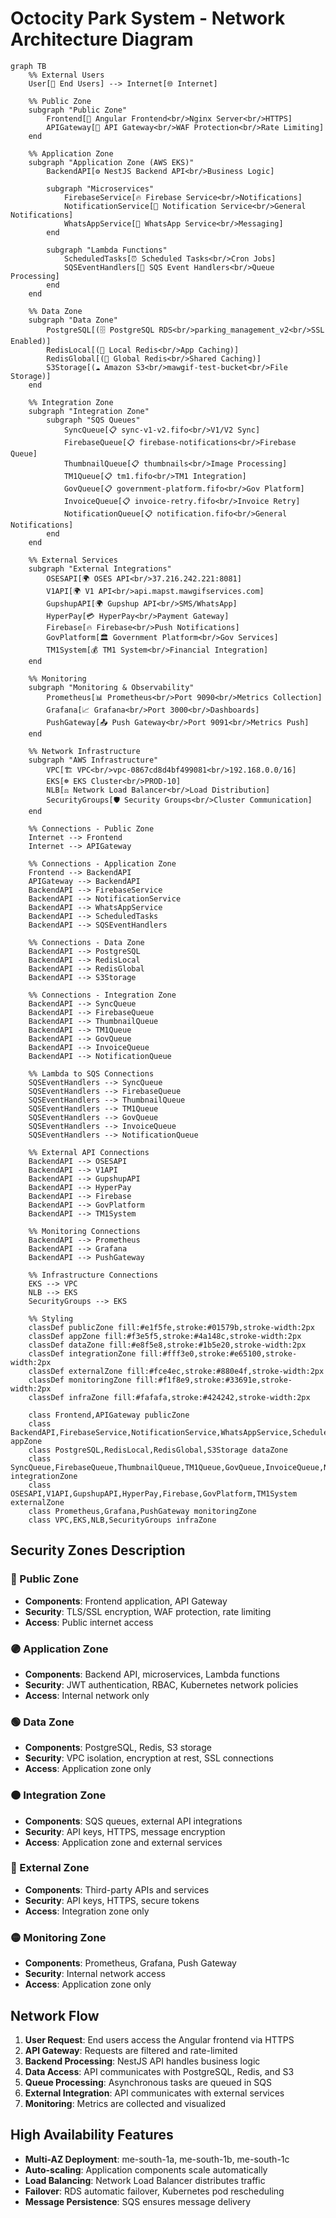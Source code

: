 # Octocity Park System - Network Architecture Diagram

```mermaid
graph TB
    %% External Users
    User[👤 End Users] --> Internet[🌐 Internet]
    
    %% Public Zone
    subgraph "Public Zone"
        Frontend[🎨 Angular Frontend<br/>Nginx Server<br/>HTTPS]
        APIGateway[🚪 API Gateway<br/>WAF Protection<br/>Rate Limiting]
    end
    
    %% Application Zone
    subgraph "Application Zone (AWS EKS)"
        BackendAPI[⚙️ NestJS Backend API<br/>Business Logic]
        
        subgraph "Microservices"
            FirebaseService[🔥 Firebase Service<br/>Notifications]
            NotificationService[📢 Notification Service<br/>General Notifications]
            WhatsAppService[💬 WhatsApp Service<br/>Messaging]
        end
        
        subgraph "Lambda Functions"
            ScheduledTasks[⏰ Scheduled Tasks<br/>Cron Jobs]
            SQSEventHandlers[🔄 SQS Event Handlers<br/>Queue Processing]
        end
    end
    
    %% Data Zone
    subgraph "Data Zone"
        PostgreSQL[(🗄️ PostgreSQL RDS<br/>parking_management_v2<br/>SSL Enabled)]
        RedisLocal[(🔴 Local Redis<br/>App Caching)]
        RedisGlobal[(🔴 Global Redis<br/>Shared Caching)]
        S3Storage[(☁️ Amazon S3<br/>mawgif-test-bucket<br/>File Storage)]
    end
    
    %% Integration Zone
    subgraph "Integration Zone"
        subgraph "SQS Queues"
            SyncQueue[📋 sync-v1-v2.fifo<br/>V1/V2 Sync]
            FirebaseQueue[📋 firebase-notifications<br/>Firebase Queue]
            ThumbnailQueue[📋 thumbnails<br/>Image Processing]
            TM1Queue[📋 tm1.fifo<br/>TM1 Integration]
            GovQueue[📋 government-platform.fifo<br/>Gov Platform]
            InvoiceQueue[📋 invoice-retry.fifo<br/>Invoice Retry]
            NotificationQueue[📋 notification.fifo<br/>General Notifications]
        end
    end
    
    %% External Services
    subgraph "External Integrations"
        OSESAPI[🌍 OSES API<br/>37.216.242.221:8081]
        V1API[🌍 V1 API<br/>api.mapst.mawgifservices.com]
        GupshupAPI[🌍 Gupshup API<br/>SMS/WhatsApp]
        HyperPay[💳 HyperPay<br/>Payment Gateway]
        Firebase[🔥 Firebase<br/>Push Notifications]
        GovPlatform[🏛️ Government Platform<br/>Gov Services]
        TM1System[💰 TM1 System<br/>Financial Integration]
    end
    
    %% Monitoring
    subgraph "Monitoring & Observability"
        Prometheus[📊 Prometheus<br/>Port 9090<br/>Metrics Collection]
        Grafana[📈 Grafana<br/>Port 3000<br/>Dashboards]
        PushGateway[📤 Push Gateway<br/>Port 9091<br/>Metrics Push]
    end
    
    %% Network Infrastructure
    subgraph "AWS Infrastructure"
        VPC[🏗️ VPC<br/>vpc-0867cd8d4bf499081<br/>192.168.0.0/16]
        EKS[☸️ EKS Cluster<br/>PROD-10]
        NLB[⚖️ Network Load Balancer<br/>Load Distribution]
        SecurityGroups[🛡️ Security Groups<br/>Cluster Communication]
    end
    
    %% Connections - Public Zone
    Internet --> Frontend
    Internet --> APIGateway
    
    %% Connections - Application Zone
    Frontend --> BackendAPI
    APIGateway --> BackendAPI
    BackendAPI --> FirebaseService
    BackendAPI --> NotificationService
    BackendAPI --> WhatsAppService
    BackendAPI --> ScheduledTasks
    BackendAPI --> SQSEventHandlers
    
    %% Connections - Data Zone
    BackendAPI --> PostgreSQL
    BackendAPI --> RedisLocal
    BackendAPI --> RedisGlobal
    BackendAPI --> S3Storage
    
    %% Connections - Integration Zone
    BackendAPI --> SyncQueue
    BackendAPI --> FirebaseQueue
    BackendAPI --> ThumbnailQueue
    BackendAPI --> TM1Queue
    BackendAPI --> GovQueue
    BackendAPI --> InvoiceQueue
    BackendAPI --> NotificationQueue
    
    %% Lambda to SQS Connections
    SQSEventHandlers --> SyncQueue
    SQSEventHandlers --> FirebaseQueue
    SQSEventHandlers --> ThumbnailQueue
    SQSEventHandlers --> TM1Queue
    SQSEventHandlers --> GovQueue
    SQSEventHandlers --> InvoiceQueue
    SQSEventHandlers --> NotificationQueue
    
    %% External API Connections
    BackendAPI --> OSESAPI
    BackendAPI --> V1API
    BackendAPI --> GupshupAPI
    BackendAPI --> HyperPay
    BackendAPI --> Firebase
    BackendAPI --> GovPlatform
    BackendAPI --> TM1System
    
    %% Monitoring Connections
    BackendAPI --> Prometheus
    BackendAPI --> Grafana
    BackendAPI --> PushGateway
    
    %% Infrastructure Connections
    EKS --> VPC
    NLB --> EKS
    SecurityGroups --> EKS
    
    %% Styling
    classDef publicZone fill:#e1f5fe,stroke:#01579b,stroke-width:2px
    classDef appZone fill:#f3e5f5,stroke:#4a148c,stroke-width:2px
    classDef dataZone fill:#e8f5e8,stroke:#1b5e20,stroke-width:2px
    classDef integrationZone fill:#fff3e0,stroke:#e65100,stroke-width:2px
    classDef externalZone fill:#fce4ec,stroke:#880e4f,stroke-width:2px
    classDef monitoringZone fill:#f1f8e9,stroke:#33691e,stroke-width:2px
    classDef infraZone fill:#fafafa,stroke:#424242,stroke-width:2px
    
    class Frontend,APIGateway publicZone
    class BackendAPI,FirebaseService,NotificationService,WhatsAppService,ScheduledTasks,SQSEventHandlers appZone
    class PostgreSQL,RedisLocal,RedisGlobal,S3Storage dataZone
    class SyncQueue,FirebaseQueue,ThumbnailQueue,TM1Queue,GovQueue,InvoiceQueue,NotificationQueue integrationZone
    class OSESAPI,V1API,GupshupAPI,HyperPay,Firebase,GovPlatform,TM1System externalZone
    class Prometheus,Grafana,PushGateway monitoringZone
    class VPC,EKS,NLB,SecurityGroups infraZone
```

## Security Zones Description

### 🔵 Public Zone
- **Components**: Frontend application, API Gateway
- **Security**: TLS/SSL encryption, WAF protection, rate limiting
- **Access**: Public internet access

### 🟣 Application Zone  
- **Components**: Backend API, microservices, Lambda functions
- **Security**: JWT authentication, RBAC, Kubernetes network policies
- **Access**: Internal network only

### 🟢 Data Zone
- **Components**: PostgreSQL, Redis, S3 storage
- **Security**: VPC isolation, encryption at rest, SSL connections
- **Access**: Application zone only

### 🟠 Integration Zone
- **Components**: SQS queues, external API integrations
- **Security**: API keys, HTTPS, message encryption
- **Access**: Application zone and external services

### 🔴 External Zone
- **Components**: Third-party APIs and services
- **Security**: API keys, HTTPS, secure tokens
- **Access**: Integration zone only

### 🟡 Monitoring Zone
- **Components**: Prometheus, Grafana, Push Gateway
- **Security**: Internal network access
- **Access**: Application zone only

## Network Flow

1. **User Request**: End users access the Angular frontend via HTTPS
2. **API Gateway**: Requests are filtered and rate-limited
3. **Backend Processing**: NestJS API handles business logic
4. **Data Access**: API communicates with PostgreSQL, Redis, and S3
5. **Queue Processing**: Asynchronous tasks are queued in SQS
6. **External Integration**: API communicates with external services
7. **Monitoring**: Metrics are collected and visualized

## High Availability Features

- **Multi-AZ Deployment**: me-south-1a, me-south-1b, me-south-1c
- **Auto-scaling**: Application components scale automatically
- **Load Balancing**: Network Load Balancer distributes traffic
- **Failover**: RDS automatic failover, Kubernetes pod rescheduling
- **Message Persistence**: SQS ensures message delivery 